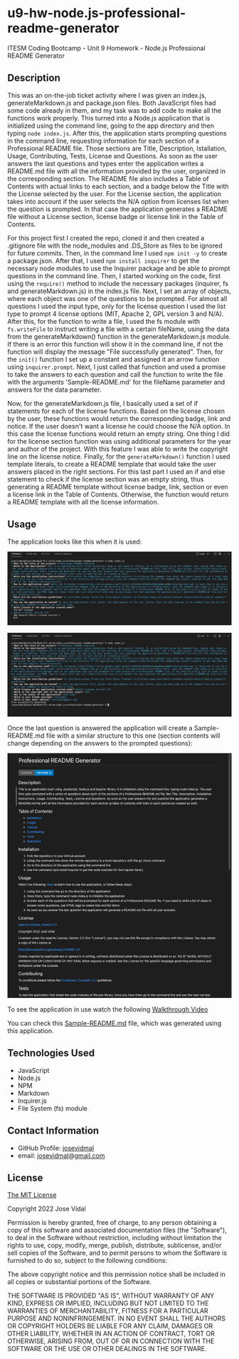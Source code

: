 # u9-hw-node.js-professional-readme-generator
ITESM Coding Bootcamp - Unit 9 Homework - Node.js Professional README Generator

## Description

This was an on-the-job ticket activity where I was given an index.js, generateMarkdown.js and package.json files. Both JavaScript files had some code already in them, and my task was to add code to make all the functions work properly. This turned into a Node.js application that is initialized using the command line, going to the app directory and then typing `node index.js`. After this, the application starts prompting questions in the command line, requesting information for each section of a Professional README file. Those sections are Title, Description, Istallation, Usage, Contributing, Tests, License and Questions. As soon as the user answers the last questions and types enter the application writes a README.md file with all the information provided by the user, organized in the corresponding section. The README file also includes a Table of Contents with actual links to each section, and a badge below the Title with the License selected by the user. For the License section, the application takes into account if the user selects the N/A option from licenses list when the question is prompted. In that case the application generates a README file without a License section, license badge or license link in the Table of Contents. 

For this project first I created the repo, cloned it and then created a .gitignore file with the node_modules and .DS_Store as files to be ignored for future commits. Then, in the command line I used `npm init -y` to create a package.json. After that, I used `npm install inquirer` to get the necessary node modules to use the Inquirer package and be able to prompt questions in the command line. Then, I started working on the code, first using the `require()` method to include the necessary packages (inquirer, fs and generateMarkdown.js) in the index.js file. Next, I set an array of objects, where each object was one of the questions to be prompted. For almost all questions I used the input type, only for the license question I used the list type to prompt 4 license options (MIT, Apache 2, GPL version 3 and N/A). After this, for the function to write a file,  I used the fs module with `fs.writeFile` to instruct writing a file with a certain fileName, using the data from the generateMarkdown() function in the generateMarkdown.js module. If there is an error this function will show it in the command line, if not the function will display the message "File successfully generated". Then, for the `init()` function I set up a constant and assigned it an arrow function using `inquirer.prompt`. Next, I just called that function and used a promise to take the answers to each question and call the function to write the file with the arguments 'Sample-README.md' for the fileName parameter and answers for the data parameter. 

Now, for the generateMarkdown.js file, I basically used a set of if statements for each of the license functions. Based on the license chosen by the user, these functions would return the corresponding badge, link and notice. If the user doesn't want a license he could choose the N/A option. In this case the license functions would return an empty string. One thing I did for the license section function was using additional parameters for the year and author of the project. With this feature I was able to write the copyright line on the license notice. Finally, for the `generateMarkdown()` function I used template literals, to create a README template that would take the user answers placed in the right sections. For this last part I used an if and else statement to check if the license section was an empty string, thus generating a README template without license badge, link, section or even a license link in the Table of Contents. Otherwise, the function would return a README template with all the license information.

## Usage

The application looks like this when it is used:

![Professional Readme Generator 1](./assets/images/pro-readme-gen-1.png)

![Professional Readme Generator 2](./assets/images/pro-readme-gen-2.png)

Once the last question is answered the application will create a Sample-README.md file with a similar structure to this one (section contents will change depending on the answers to the prompted questions): 

![Professional Readme Generator 3](./assets/images/pro-readme-gen-3.png)

To see the application in use watch the following [Walkthrough Video](https://drive.google.com/file/d/1irOzAI8sb-W918hAe3CgHwuNQwLedUWH/view?usp=sharing)

You can check this [Sample-README.md](./assets/Sample-README.md) file, which was generated using this application.  

## Technologies Used

* JavaScript
* Node.js
* NPM
* Markdown
* Inquirer.js
* File System (fs) module

## Contact Information

* GitHub Profile: [josevidmal](https://github.com/josevidmal)
* email: josevidmal@gmail.com

## License

[The MIT License](https://www.mit.edu/~amini/LICENSE.md)

Copyright 2022 Jose Vidal

Permission is hereby granted, free of charge, to any person obtaining a copy of this software and associated documentation files (the "Software"), to deal in the Software without restriction, including without limitation the rights to use, copy, modify, merge, publish, distribute, sublicense, and/or sell copies of the Software, and to permit persons to whom the Software is furnished to do so, subject to the following conditions:
    
The above copyright notice and this permission notice shall be included in all copies or substantial portions of the Software.
    
THE SOFTWARE IS PROVIDED "AS IS", WITHOUT WARRANTY OF ANY KIND, EXPRESS OR IMPLIED, INCLUDING BUT NOT LIMITED TO THE WARRANTIES OF MERCHANTABILITY, FITNESS FOR A PARTICULAR PURPOSE AND NONINFRINGEMENT. IN NO EVENT SHALL THE AUTHORS OR COPYRIGHT HOLDERS BE LIABLE FOR ANY CLAIM, DAMAGES OR OTHER LIABILITY, WHETHER IN AN ACTION OF CONTRACT, TORT OR OTHERWISE, ARISING FROM, OUT OF OR IN CONNECTION WITH THE SOFTWARE OR THE USE OR OTHER DEALINGS IN THE SOFTWARE.